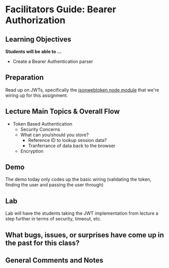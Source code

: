 # Facilitators Guide: Bearer Authorization

## Learning Objectives

**Students will be able to ...**
* Create a Bearer Authentication parser

## Preparation
Read up on JWTs, specifically the [jsonwebtoken node module](https://www.npmjs.com/package/jsonwebtoken) that we're wiring up for this assignment.

## Lecture Main Topics & Overall Flow
* Token Based Authentication
  * Security Concerns
  * What can you/should you store?
    * Reference ID to lookup session data?
    * Tranferrance of data back to the browser
  * Encryption

## Demo
The demo today only codes up the basic wiring (validating the token, finding the user and passing the user through) 


## Lab
Lab will have the students taking the JWT implementation from lecture a step further in terms of security, timeout, etc.  


## What bugs, issues, or surprises have come up in the past for this class?

## General Comments and Notes


